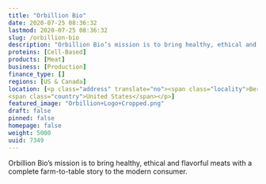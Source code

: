 ```yaml
---
title: "Orbillion Bio"
date: 2020-07-25 08:36:32
lastmod: 2020-07-25 08:36:32
slug: /orbillion-bio
description: "Orbillion Bio’s mission is to bring healthy, ethical and flavorful meats with a complete farm-to-table story to the modern consumer."
proteins: [Cell-Based]
products: [Meat]
business: [Production]
finance_type: []
regions: [US & Canada]
location: [<p class="address" translate="no"><span class="locality">Berkeley</span>,<br>
<span class="country">United States</span></p>]
featured_image: "Orbillion+Logo+Cropped.png"
draft: false
pinned: false
homepage: false
weight: 5000
uuid: 7349
---
```

<p>Orbillion Bio’s mission is to bring healthy, ethical and flavorful meats with a complete farm-to-table story to the modern consumer.</p>
